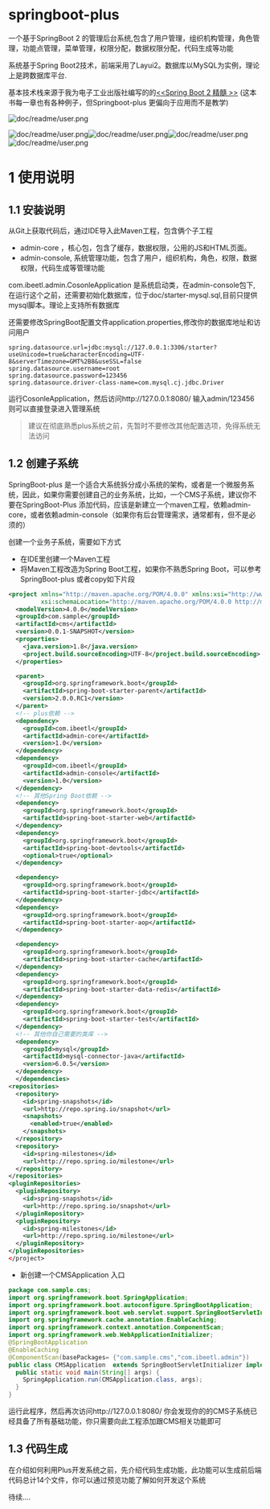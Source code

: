 # springboot-plus
一个基于SpringBoot 2 的管理后台系统,包含了用户管理，组织机构管理，角色管理，功能点管理，菜单管理，权限分配，数据权限分配，代码生成等功能

系统基于Spring Boot2技术，前端采用了Layui2。数据库以MySQL为实例，理论上是跨数据库平台.

基本技术栈来源于我为电子工业出版社编写的的[<<Spring Boot 2 精髓 >>](http://ibeetl.com/sb2/#more) (这本书每一章也有各种例子，但Springboot-plus 更偏向于应用而不是教学)



![doc/readme/user.png](doc/readme/user.png)

![doc/readme/user.png](doc/readme/role.png)![doc/readme/user.png](doc/readme/data.png)![doc/readme/user.png](doc/readme/codegen.png)![doc/readme/user.png](doc/readme/codegen2.png)

# 1 使用说明

## 1.1 安装说明

从Git上获取代码后，通过IDE导入此Maven工程，包含俩个子工程

* admin-core  ，核心包，包含了缓存，数据权限，公用的JS和HTML页面。
* admin-console, 系统管理功能，包含了用户，组织机构，角色，权限，数据权限，代码生成等管理功能

com.ibeetl.admin.CosonleApplication 是系统启动类，在admin-console包下,在运行这个之前，还需要初始化数据库，位于doc/starter-mysql.sql,目前只提供mysql脚本。理论上支持所有数据库

还需要修改SpringBoot配置文件application.properties,修改你的数据库地址和访问用户

~~~properties
spring.datasource.url=jdbc:mysql://127.0.0.1:3306/starter?useUnicode=true&characterEncoding=UTF-8&serverTimezone=GMT%2B8&useSSL=false
spring.datasource.username=root
spring.datasource.password=123456
spring.datasource.driver-class-name=com.mysql.cj.jdbc.Driver
~~~

运行CosonleApplication，然后访问http://127.0.0.1:8080/  输入admin/123456 则可以直接登录进入管理系统

> 建议在彻底熟悉plus系统之前，先暂时不要修改其他配置选项，免得系统无法访问

## 1.2 创建子系统

SpringBoot-plus 是一个适合大系统拆分成小系统的架构，或者是一个微服务系统，因此，如果你需要创建自己的业务系统，比如，一个CMS子系统，建议你不要在SpringBoot-Plus 添加代码，应该是新建立一个maven工程，依赖admin-core，或者依赖admin-console（如果你有后台管理需求，通常都有，但不是必须的）

创建一个业务子系统，需要如下方式

* 在IDE里创建一个Maven工程
* 将Maven工程改造为Spring Boot工程，如果你不熟悉Spring Boot，可以参考SpringBoot-plus 或者copy如下片段

~~~xml
<project xmlns="http://maven.apache.org/POM/4.0.0" xmlns:xsi="http://www.w3.org/2001/XMLSchema-instance"
         xsi:schemaLocation="http://maven.apache.org/POM/4.0.0 http://maven.apache.org/xsd/maven-4.0.0.xsd">
  <modelVersion>4.0.0</modelVersion>
  <groupId>com.sample</groupId>
  <artifactId>cms</artifactId>
  <version>0.0.1-SNAPSHOT</version>
  <properties>
    <java.version>1.8</java.version>
    <project.build.sourceEncoding>UTF-8</project.build.sourceEncoding>
  </properties>

  <parent>
    <groupId>org.springframework.boot</groupId>
    <artifactId>spring-boot-starter-parent</artifactId>
    <version>2.0.0.RC1</version>
  </parent>
  <!-- plus依赖 -->
  <dependency>
    <groupId>com.ibeetl</groupId>
    <artifactId>admin-core</artifactId>
    <version>1.0</version>
  </dependency>
  <dependency>
    <groupId>com.ibeetl</groupId>
    <artifactId>admin-console</artifactId>
    <version>1.0</version>
  </dependency>
  <!-- 其他Spring Boot依赖 -->
  <dependency>
    <groupId>org.springframework.boot</groupId>
    <artifactId>spring-boot-starter-web</artifactId>
  </dependency>
  <dependency>
    <groupId>org.springframework.boot</groupId>
    <artifactId>spring-boot-devtools</artifactId>
    <optional>true</optional>
  </dependency>

  <dependency>
    <groupId>org.springframework.boot</groupId>
    <artifactId>spring-boot-starter-jdbc</artifactId>
  </dependency>
  <dependency>
    <groupId>org.springframework.boot</groupId>
    <artifactId>spring-boot-starter-aop</artifactId>
  </dependency>

  <dependency>
    <groupId>org.springframework.boot</groupId>
    <artifactId>spring-boot-starter-cache</artifactId>
  </dependency>
  <dependency>
    <groupId>org.springframework.boot</groupId>
    <artifactId>spring-boot-starter-data-redis</artifactId>
  </dependency>
  <dependency>
    <groupId>org.springframework.boot</groupId>
    <artifactId>spring-boot-starter-test</artifactId>
  </dependency>
  <!-- 其他你自己需要的类库 -->
  <dependency>
    <groupId>mysql</groupId>
    <artifactId>mysql-connector-java</artifactId>
    <version>6.0.5</version>
  </dependency>
  </dependencies>
<repositories>
  <repository>
    <id>spring-snapshots</id>
    <url>http://repo.spring.io/snapshot</url>
    <snapshots>
      <enabled>true</enabled>
    </snapshots>
  </repository>
  <repository>
    <id>spring-milestones</id>
    <url>http://repo.spring.io/milestone</url>
  </repository>
</repositories>
<pluginRepositories>
  <pluginRepository>
    <id>spring-snapshots</id>
    <url>http://repo.spring.io/snapshot</url>
  </pluginRepository>
  <pluginRepository>
    <id>spring-milestones</id>
    <url>http://repo.spring.io/milestone</url>
  </pluginRepository>
</pluginRepositories>
</project>

~~~

* 新创建一个CMSApplication 入口

~~~java
package com.sample.cms;
import org.springframework.boot.SpringApplication;
import org.springframework.boot.autoconfigure.SpringBootApplication;
import org.springframework.boot.web.servlet.support.SpringBootServletInitializer;
import org.springframework.cache.annotation.EnableCaching;
import org.springframework.context.annotation.ComponentScan;
import org.springframework.web.WebApplicationInitializer;
@SpringBootApplication
@EnableCaching
@ComponentScan(basePackages= {"com.sample.cms","com.ibeetl.admin"})
public class CMSApplication  extends SpringBootServletInitializer implements WebApplicationInitializer {
  public static void main(String[] args) {
    SpringApplication.run(CMSApplication.class, args);
  }
}	

~~~



运行此程序，然后再次访问http://127.0.0.1:8080/  你会发现你的的CMS子系统已经具备了所有基础功能，你只需要向此工程添加跟CMS相关功能即可

## 1.3 代码生成

在介绍如何利用Plus开发系统之前，先介绍代码生成功能，此功能可以生成前后端代码总计14个文件，你可以通过预览功能了解如何开发这个系统

待续....

